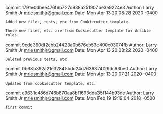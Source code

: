 commit 1791e0dbee476f6b727d938a251907be3e9224e3
Author: Larry Smith Jr <mrlesmithjr@gmail.com>
Date:   Mon Apr 13 20:08:28 2020 -0400

    Added new files, tests, etc from Cookiecutter template
    
    These new files, etc. are from Cookiecutter template for Ansible roles.

commit 9cde390df2ebb24423a0b676eb53c400c03074fb
Author: Larry Smith Jr <mrlesmithjr@gmail.com>
Date:   Mon Apr 13 20:08:22 2020 -0400

    Deleted previous tests, etc.

commit 0b68b392a21e32845bdd24d7636374f29dc93be0
Author: Larry Smith Jr <mrlesmithjr@gmail.com>
Date:   Mon Apr 13 20:07:21 2020 -0400

    Updates from cookiecutter template, etc.

commit e9631c486d746b870aa8bf1693dda35f144b93de
Author: Larry Smith Jr <mrlesmithjr@gmail.com>
Date:   Mon Feb 19 19:19:04 2018 -0500

    first commit
